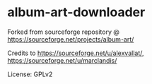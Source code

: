 # album-art-downloader

Forked from sourceforge repository @ https://sourceforge.net/projects/album-art/

Credits to https://sourceforge.net/u/alexvallat/, https://sourceforge.net/u/marclandis/

License: GPLv2

